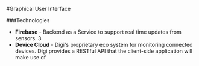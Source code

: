 #Graphical User Interface

###Technologies
* **Firebase** - Backend as a Service to support real time updates from sensors.  3
* **Device Cloud** - Digi's proprietary eco system for monitoring connected devices.  Digi provides a RESTful API that the client-side application will make use of
